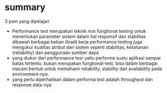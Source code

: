 # summary

3 poin yang dipelajari

- Performance test merupakan teknik non fungtional testing untuk menentukan parameter sistem dalam hal responsif dan stabilitas dibawah berbagai beban (load) kerja
performance testing juga mengukur kualitas atribut dari sistem seperti stabilitas, ketahanan (reliability) dan penggunaan sumber daya
- yang diukur dari performance tesr yaitu performa suatu aplikasi sampai batas tertentu. bukan merupakan fungtional-test. bisa dalam berbagai macam bentuk untuk memahami reliability, stability dan availability pada environment-nya.
- yang perlu diperhatikan dalam performa test adalah  throughput dan response data-nya